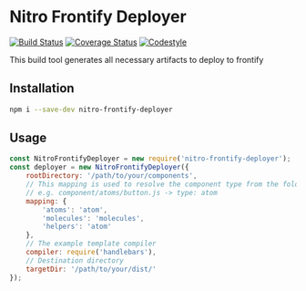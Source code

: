 # Nitro Frontify Deployer

[![Build Status](https://travis-ci.org/namics/nitro-frontify-deployer.svg?branch=master)](https://travis-ci.org/namics/nitro-frontify-deployer)
[![Coverage Status](https://coveralls.io/repos/github/namics/nitro-frontify-deployer/badge.svg?branch=master)](https://coveralls.io/github/namics/nitro-frontify-deployer?branch=master)
[![Codestyle](https://img.shields.io/badge/codestyle-namics-green.svg)](https://github.com/namics/eslint-config-namics)

This build tool generates all necessary artifacts to deploy to frontify

## Installation

```bash
npm i --save-dev nitro-frontify-deployer
```

## Usage

```js
const NitroFrontifyDeployer = new require('nitro-frontify-deployer');
const deployer = new NitroFrontifyDeployer({
    rootDirectory: '/path/to/your/components',
    // This mapping is used to resolve the component type from the folder name
    // e.g. component/atoms/button.js -> type: atom
    mapping: {
        'atoms': 'atom',
        'molecules': 'molecules',
        'helpers': 'atom'
    },
    // The example template compiler
    compiler: require('handlebars'),
    // Destination directory
    targetDir: '/path/to/your/dist/'
});
```
